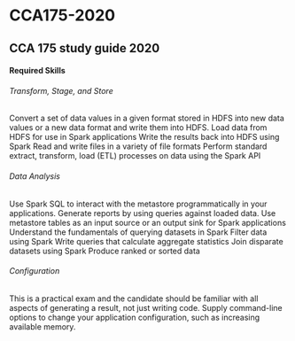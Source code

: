 # CCA175-2020
## CCA 175 study guide 2020

#### Required Skills

###### Transform, Stage, and Store
  Convert a set of data values in a given format stored in HDFS into new data values or a new data format and write them into HDFS.
  Load data from HDFS for use in Spark applications 
  Write the results back into HDFS using Spark
  Read and write files in a variety of file formats
  Perform standard extract, transform, load (ETL) processes on data using the Spark API

###### Data Analysis
  Use Spark SQL to interact with the metastore programmatically in your applications. Generate reports by using queries against loaded data.
  Use metastore tables as an input source or an output sink for Spark applications
  Understand the fundamentals of querying datasets in Spark
  Filter data using Spark
  Write queries that calculate aggregate statistics
  Join disparate datasets using Spark
  Produce ranked or sorted data

###### Configuration
  This is a practical exam and the candidate should be familiar with all aspects of generating a result, not just writing code.
  Supply command-line options to change your application configuration, such as increasing available memory.

